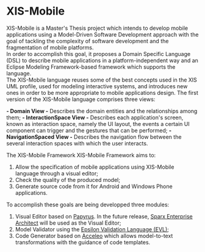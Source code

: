 XIS-Mobile
==========

XIS-Mobile is a Master's Thesis project which intends to develop mobile applications using a Model-Driven Software Development approach with the goal of tackling the complexity of software development and the fragmentation of mobile platforms.  
	In order to accomplish this goal, it proposes a Domain Specific Language (DSL) to describe mobile applications in a platform-independent way and an Eclipse Modeling Framework-based framework which supports the language.  
The XIS-Mobile language reuses some of the best concepts used in the XIS UML profile, used for modeling interactive systems, and introduces new ones in order to be more appropriate to mobile applications design. The first version of the XIS-Mobile language comprises three views:

**- Domain View -** Describes the domain entities and the relationships among them;
**- InteractionSpace View -** Describes each application's screen, known as interaction space, namely the UI layout, the events a certain UI component can trigger and the gestures that can be performed;
**- NavigationSpaced View -** Describes the navigation flow between the several interaction spaces with which the user interacts.

The XIS-Mobile Framework XIS-Mobile Framework aims to:

1. Allow the specification of mobile applications using XIS-Mobile language through a visual editor;
2. Check the quality of the produced model;
3. Generate source code from it for Android and Windows Phone applications.

To accomplish these goals are being developped three modules:

1. Visual Editor based on [Papyrus](http://www.eclipse.org/papyrus/). In the future release, [Sparx Enterprise Architect](http://www.sparxsystems.com/) will be used as the Visual Editor;
2. Model Validator using the [Epsilon Validation Language (EVL)](http://www.eclipse.org/epsilon/doc/evl/);
3. Code Generator based on [Acceleo](http://www.eclipse.org/acceleo/) which allows model-to-text transformations with the guidance of code templates.